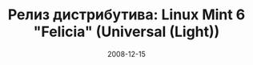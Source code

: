 ---
layout: post
title: "Релиз дистрибутива: Linux Mint 6 \"Felicia\" (Universal (Light))"
date: 2008-12-15   
---